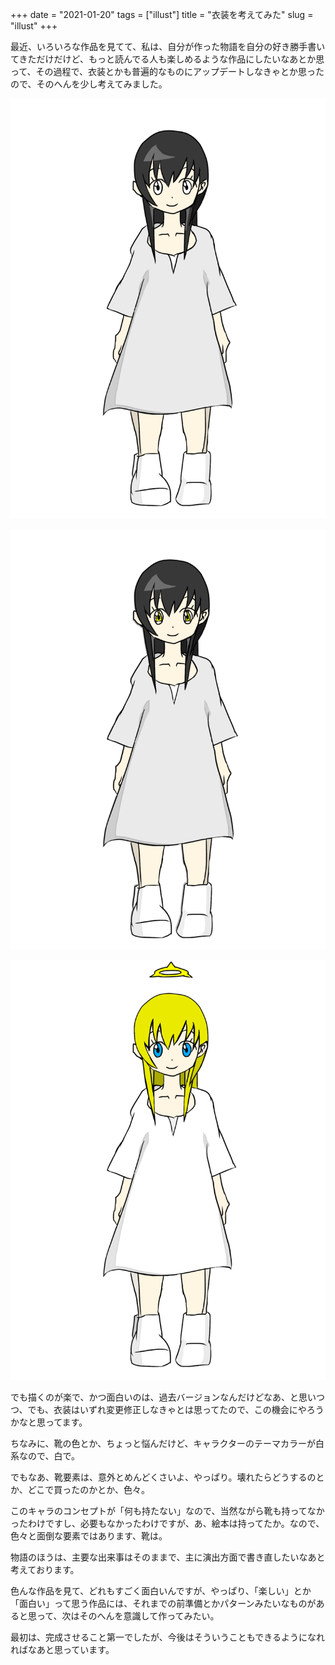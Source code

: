 +++
date = "2021-01-20"
tags = ["illust"]
title = "衣装を考えてみた"
slug = "illust"
+++

最近、いろいろな作品を見てて、私は、自分が作った物語を自分の好き勝手書いてきただけだけど、もっと読んでる人も楽しめるような作品にしたいなあとか思って、その過程で、衣装とかも普遍的なものにアップデートしなきゃとか思ったので、そのへんを少し考えてみました。

![](/img/game/c_ai.png)

![](/img/game/c_ai_ai.png)

![](/img/game/c_ai_zen.png)

でも描くのが楽で、かつ面白いのは、過去バージョンなんだけどなあ、と思いつつ、でも、衣装はいずれ変更修正しなきゃとは思ってたので、この機会にやろうかなと思ってます。

ちなみに、靴の色とか、ちょっと悩んだけど、キャラクターのテーマカラーが白系なので、白で。

でもなあ、靴要素は、意外とめんどくさいよ、やっぱり。壊れたらどうするのとか、どこで買ったのかとか、色々。

このキャラのコンセプトが「何も持たない」なので、当然ながら靴も持ってなかったわけですし、必要もなかったわけですが、あ、絵本は持ってたか。なので、色々と面倒な要素ではあります、靴は。

物語のほうは、主要な出来事はそのままで、主に演出方面で書き直したいなあと考えております。

色んな作品を見て、どれもすごく面白いんですが、やっぱり、「楽しい」とか「面白い」って思う作品には、それまでの前準備とかパターンみたいなものがあると思って、次はそのへんを意識して作ってみたい。

最初は、完成させること第一でしたが、今後はそういうこともできるようになれればなあと思っています。

